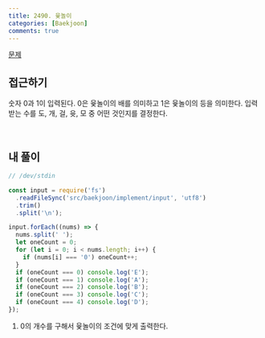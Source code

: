 ```yaml
---
title: 2490. 윷놀이
categories: [Baekjoon]
comments: true
---
```


[문제](https://www.acmicpc.net/problem/2490)

## 접근하기

숫자 0과 1이 입력된다. 0은 윷놀이의 배를 의미하고 1은 윷놀이의 등을 의미한다. 입력받는 수를 도, 개, 걸, 윳, 모 중 어떤 것인지를 결정한다.

<br>

## 내 풀이

```js
// /dev/stdin

const input = require('fs')
  .readFileSync('src/baekjoon/implement/input', 'utf8')
  .trim()
  .split('\n');

input.forEach((nums) => {
  nums.split(' ');
  let oneCount = 0;
  for (let i = 0; i < nums.length; i++) {
    if (nums[i] === '0') oneCount++;
  }
  if (oneCount === 0) console.log('E');
  if (oneCount === 1) console.log('A');
  if (oneCount === 2) console.log('B');
  if (oneCount === 3) console.log('C');
  if (oneCount === 4) console.log('D');
});
```

1. 0의 개수를 구해서 윷놀이의 조건에 맞게 출력한다.
